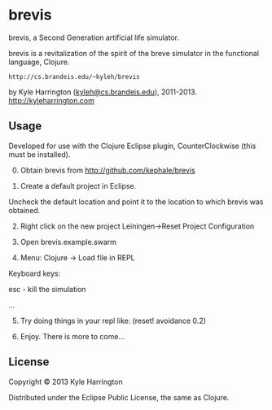 # brevis

brevis, a Second Generation artificial life simulator.

brevis is a revitalization of the spirit of the breve simulator in the functional
language, Clojure.
	
	http://cs.brandeis.edu/~kyleh/brevis

by Kyle Harrington (kyleh@cs.brandeis.edu), 2011-2013.
   http://kyleharrington.com

## Usage

Developed for use with the Clojure Eclipse plugin, CounterClockwise (this must be installed).

0. Obtain brevis from http://github.com/kephale/brevis

1. Create a default project in Eclipse. 

Uncheck the default location and point it to the location to which brevis was obtained.

2. Right click on the new project Leiningen->Reset Project Configuration

3. Open brevis.example.swarm

4. Menu: Clojure -> Load file in REPL

Keyboard keys:

esc - kill the simulation

...

5. Try doing things in your repl like: (reset! avoidance 0.2)

6. Enjoy. There is more to come...

## License

Copyright © 2013 Kyle Harrington

Distributed under the Eclipse Public License, the same as Clojure.
